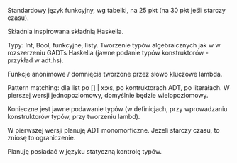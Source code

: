 
Standardowy język funkcyjny, wg tabelki, na 25 pkt (na 30 pkt jeśli starczy czasu).

Składnia inspirowana składnią Haskella.

Typy: Int, Bool, funkcyjne, listy. 
Tworzenie typów algebraicznych jak w w rozszerzeniu GADTs Haskella (jawne podanie typów konstruktorów - przykład w adt.hs).

Funkcje anonimowe / domnięcia tworzone przez słowo kluczowe lambda.

Pattern matching: dla list po [] | x:xs, po kontruktorach ADT, po literałach. 
W pierszej wersji jednopoziomowy, domyślnie będzie wielopoziomowy.


Konieczne jest jawne podawanie typów (w definicjach, przy wprowadzaniu konstruktorów typów, przy tworzeniu lambd).


W pierwszej wersji planuję ADT monomorficzne. 
Jeżeli starczy czasu, to zniosę to ograniczenie.




Planuję posiadać w języku statyczną kontrolę typów.








